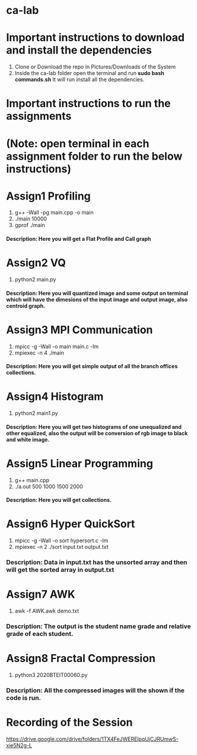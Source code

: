 # ca-lab

# Important instructions to download and install the dependencies

1. Clone or Download the repo in Pictures/Downloads of the System
2. Inside the ca-lab folder open the terminal and run <b> sudo bash commands.sh</b> It will run install all the dependencies.

# Important instructions to run the assignments 
# (Note: open terminal in each assignment folder to run the below instructions)

# Assign1 Profiling
1. g++ -Wall -pg main.cpp -o main
2. ./main 10000
3. gprof ./main

#### Description: Here you will get a Flat Profile and Call graph 

# Assign2 VQ
1. python2 main.py

#### Description: Here you will quantized image and some output on terminal which will have the dimesions of the input image and output image, also centroid graph. 

# Assign3 MPI Communication
1. mpicc -g -Wall -o main main.c -lm
2. mpiexec -n 4 ./main

#### Description: Here you will get simple output of all the branch offices collections.

# Assign4 Histogram
1. python2 main1.py

#### Description: Here you will get two histograms of one unequalized and other equalized, also the output will be conversion of rgb image to black and white image.

# Assign5 Linear Programming 
1. g++ main.cpp
2. ./a.out 500 1000 1500 2000

#### Description: Here you will get collections.

# Assign6 Hyper QuickSort
1. mpicc -g -Wall -o sort hypersort.c -lm
2. mpiexec -n 2 ./sort input.txt output.txt

### Description: Data in input.txt has the unsorted array and then will get the sorted array in output.txt

# Assign7 AWK
1. awk -f AWK.awk demo.txt

### Description: The output is the student name grade and relative grade of each student.

# Assign8 Fractal Compression
1. python3 2020BTEIT00060.py

### Description: All the compressed images will the shown if the code is run.


# Recording of the Session
https://drive.google.com/drive/folders/1TX4FeJWERElpqUjCJRUmwS-xie5N2g-L

